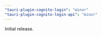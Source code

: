 ```yaml
---
"tauri-plugin-cognito-login": "minor"
"tauri-plugin-cognito-login-api": "minor"
---
```


Initial release.
